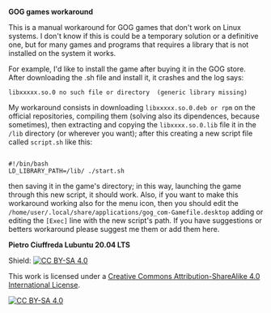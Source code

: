 **GOG games workaround**

This is a manual workaround for GOG games that don't work on Linux systems. I don't know if this is could be a temporary solution or a definitive one, but for many games and programs that requires a library that is not installed on the system it works.

For example, I'd like to install the game after buying it in the GOG store. After downloading the .sh file and install it, it crashes and the log says:

`libxxxxx.so.0 no such file or directory  (generic library missing)`

My workaround consists in downloading `libxxxxx.so.0.deb or rpm` on the official repositories, compiling them (solving also its dipendences, because sometimes), then extracting and copying the `libxxxx.so.0.lib` file it in the `/lib` directory (or wherever you want); after this creating a new script file called `script.sh` like this:

```

#!/bin/bash
LD_LIBRARY_PATH=/lib/ ./start.sh

```
then saving it in the game's directory; in this way, launching the game through this new script, it should work.
Also, if you want to make this workaround working also for the menu icon, then you should edit the `/home/user/.local/share/applications/gog_com-Gamefile.desktop` adding or editing the `[Exec]` line with the new script's path.
If you have suggestions or betters workaround please suggest me them or add them here.


**Pietro Ciuffreda
Lubuntu 20.04 LTS**


Shield: [![CC BY-SA 4.0][cc-by-sa-shield]][cc-by-sa]

This work is licensed under a [Creative Commons Attribution-ShareAlike 4.0
International License][cc-by-sa].

[![CC BY-SA 4.0][cc-by-sa-image]][cc-by-sa]

[cc-by-sa]: http://creativecommons.org/licenses/by-sa/4.0/
[cc-by-sa-image]: https://licensebuttons.net/l/by-sa/4.0/88x31.png
[cc-by-sa-shield]: https://img.shields.io/badge/License-CC%20BY--SA%204.0-lightgrey.svg
